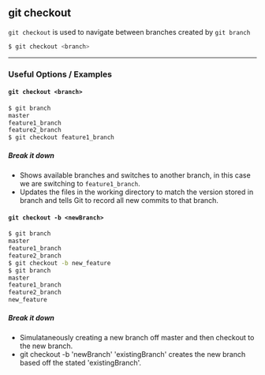 git checkout
---

`git checkout` is used to navigate between branches created by `git branch`

~~~ bash
$ git checkout <branch>
~~~

---

### Useful Options / Examples

#### `git checkout <branch>`
~~~ bash
$ git branch
master
feature1_branch
feature2_branch 
$ git checkout feature1_branch
~~~

##### Break it down
 
 * Shows available branches and switches to another branch, in this case we are switching to `feature1_branch`.
 * Updates the files in the working directory to match the version stored in branch and tells Git to record all
 new commits to that branch. 

#### `git checkout -b <newBranch>`

~~~ bash
$ git branch
master
feature1_branch
feature2_branch 
$ git checkout -b new_feature
$ git branch
master
feature1_branch
feature2_branch
new_feature
~~~

##### Break it down

 * Simulataneously creating a new branch off master and then checkout to the new branch.
 * git checkout -b 'newBranch' 'existingBranch' creates the new branch based off the stated 'existingBranch'.
